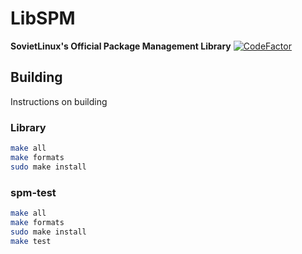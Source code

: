 # LibSPM
**SovietLinux's Official Package Management Library**
[![CodeFactor](https://www.codefactor.io/repository/github/soviet-linux/libspm/badge)](https://www.codefactor.io/repository/github/soviet-linux/libspm)
## Building
Instructions on building

### Library
```bash
make all
make formats
sudo make install
```
### spm-test
```bash
make all
make formats
sudo make install
make test
```
